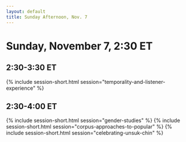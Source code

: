 ```yaml
---
layout: default
title: Sunday Afternoon, Nov. 7
---
```


# Sunday, November 7, 2:30 ET

## 2:30-3:30 ET
{% include session-short.html session="temporality-and-listener-experience" %}

## 2:30-4:00 ET
{% include session-short.html session="gender-studies" %}
{% include session-short.html session="corpus-approaches-to-popular" %}
{% include session-short.html session="celebrating-unsuk-chin" %}
